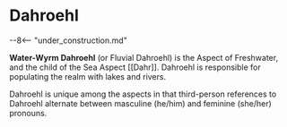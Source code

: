 # Dahroehl

--8<-- "under_construction.md"

**Water-Wyrm Dahroehl** (or Fluvial Dahroehl) is the Aspect of Freshwater, and the child of the Sea Aspect [[Dahr]]. Dahroehl is responsible for populating the realm with lakes and rivers.

Dahroehl is unique among the aspects in that third-person references to Dahroehl alternate between masculine (he/him) and feminine (she/her) pronouns.
